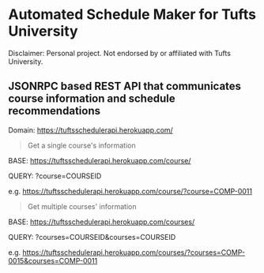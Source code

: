 # Automated Schedule Maker for Tufts University
Disclaimer: Personal project. Not endorsed by or affiliated with Tufts University. 

## JSONRPC based REST API that communicates course information and schedule recommendations

Domain: https://tuftsschedulerapi.herokuapp.com/

> Get a single course's information

BASE: https://tuftsschedulerapi.herokuapp.com/course/

QUERY: ?course=COURSEID

e.g. https://tuftsschedulerapi.herokuapp.com/course/?course=COMP-0011

> Get multiple courses' information

BASE: https://tuftsschedulerapi.herokuapp.com/courses/

QUERY: ?courses=COURSEID&courses=COURSEID

e.g. https://tuftsschedulerapi.herokuapp.com/courses/?courses=COMP-0015&courses=COMP-0011

